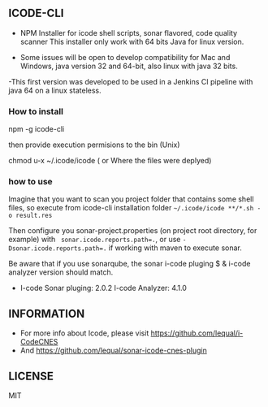 ## ICODE-CLI

- NPM Installer for icode shell scripts, sonar flavored, code quality scanner
This installer only work with 64 bits Java for linux version.

- Some issues will be open to develop compatibility for Mac and Windows, java version 32 and 64-bit, also linux with java 32 bits.

-This first version was developed to be used in a Jenkins CI pipeline with java 64 on a linux stateless.

### How to install

npm -g icode-cli

then provide execution permisions to the bin (Unix)

chmod u-x ~/.icode/icode
( or Where the files were deplyed)


### how to use

Imagine that you want to scan you project folder that contains some shell files, so execute from icode-cli installation folder  `~/.icode/icode **/*.sh -o result.res `

Then configure you sonar-project.properties (on project root directory, for example) with ` sonar.icode.reports.path=.`,
or use `-Dsonar.icode.reports.path=.` if working with maven to execute sonar.

Be aware that if you use sonarqube, the sonar i-code pluging $ & i-code analyzer version should match.

- I-code Sonar pluging: 2.0.2
I-code Analyzer: 4.1.0

## INFORMATION

+ For more info about Icode, please visit https://github.com/lequal/i-CodeCNES
+ And https://github.com/lequal/sonar-icode-cnes-plugin

## LICENSE

MIT

